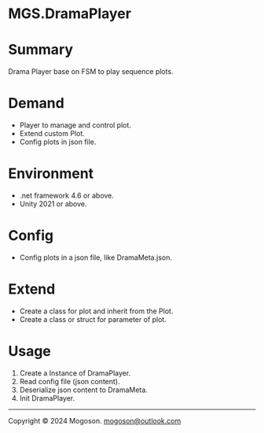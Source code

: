 # MGS.DramaPlayer
# Summary

Drama Player base on FSM to play sequence plots.

# Demand
- Player to manage and control plot.
- Extend custom Plot.
- Config plots in json file.

# Environment
- .net framework 4.6 or above.
- Unity 2021 or above.

# Config
- Config plots in a json file, like DramaMeta.json.

# Extend
- Create a class for plot and inherit from the Plot<T>.
- Create a class or struct for parameter of plot.

# Usage
1. Create a Instance of DramaPlayer.
1.  Read config file (json content).
1.  Deserialize json content to DramaMeta.
1.   Init DramaPlayer.

---

Copyright © 2024 Mogoson.	mogoson@outlook.com